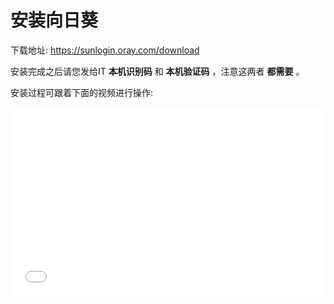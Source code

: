 # 安装向日葵

下载地址: https://sunlogin.oray.com/download

安装完成之后请您发给IT **本机识别码** 和 **本机验证码** ，注意这两者 **都需要** 。

安装过程可跟着下面的视频进行操作:

<div style="position: relative; padding: 30% 45%;">
<iframe src="//player.bilibili.com/player.html?aid=891945609&bvid=BV1JP4y1V76r&cid=449398922&page=1&as_wide=1&high_quality=1&danmaku=0" scrolling="no" border="0" frameborder="no" framespacing="0" allowfullscreen="true" style="position: absolute; width: 100%; height: 100%; left: 0; top: 0;"> </iframe>
</div>